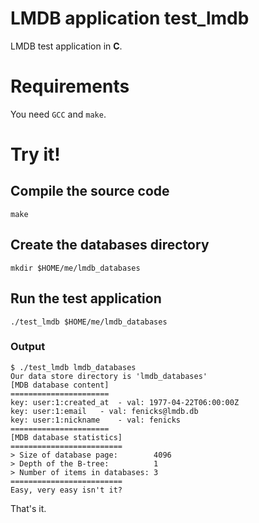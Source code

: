 # LMDB application **test_lmdb**

LMDB test application in **C**.

# Requirements

You need `GCC` and `make`.

# Try it!

## Compile the source code

    make

## Create the databases directory

    mkdir $HOME/me/lmdb_databases

## Run the test application

    ./test_lmdb $HOME/me/lmdb_databases

### Output

    $ ./test_lmdb lmdb_databases
    Our data store directory is 'lmdb_databases'
    [MDB database content]
    ======================
    key: user:1:created_at	- val: 1977-04-22T06:00:00Z
    key: user:1:email	- val: fenicks@lmdb.db
    key: user:1:nickname	- val: fenicks
    ======================
    [MDB database statistics]
    =========================
    > Size of database page:        4096
    > Depth of the B-tree:          1
    > Number of items in databases: 3
    =========================
    Easy, very easy isn't it?

That's it.